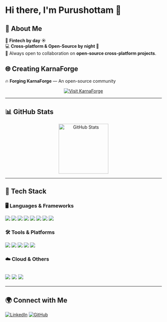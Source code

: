 # Hi there, I'm Purushottam 👋  

## 👋 About Me  
💼 **Fintech by day ☀️**  
💻 **Cross-platform & Open-Source by night 🌙**    
🤝 Always open to collaboration on **open-source cross-platform projects**.

## 🌐 Creating KarnaForge
🔥 **Forging KarnaForge** — An open-source community  

<p align="center">
  <a href="https://karnaforge.dev" target="_blank">
    <img src="https://img.shields.io/badge/🌍%20KarnaForge-Visit%20Community-orange?style=for-the-badge&logo=github&logoColor=white" alt="Visit KarnaForge"/>
  </a>
</p>


---

## 📊 GitHub Stats  

<p align="center">
  <img src="https://github-readme-stats.vercel.app/api?username=purushyb&show_icons=true&theme=radical" alt="GitHub Stats" height="160" />
</p>  

---

## 🚀 Tech Stack  

### 🖥️ Languages & Frameworks  
![](https://img.shields.io/badge/Dart-0175C2?style=for-the-badge&logo=dart&logoColor=white)
![](https://img.shields.io/badge/Flutter-02569B?style=for-the-badge&logo=flutter&logoColor=white)
![](https://img.shields.io/badge/Kotlin-7F52FF?style=for-the-badge&logo=kotlin&logoColor=white)
![](https://img.shields.io/badge/Java-007396?style=for-the-badge&logo=java&logoColor=white)
![](https://img.shields.io/badge/JavaScript-F7DF1E?style=for-the-badge&logo=javascript&logoColor=black)
![](https://img.shields.io/badge/C%23-239120?style=for-the-badge&logo=c-sharp&logoColor=white)
![](https://img.shields.io/badge/HTML5-E34F26?style=for-the-badge&logo=html5&logoColor=white)
![](https://img.shields.io/badge/CSS3-1572B6?style=for-the-badge&logo=css3&logoColor=white)

### 🛠️ Tools & Platforms  
![](https://img.shields.io/badge/Docker-2496ED?style=for-the-badge&logo=docker&logoColor=white)
![](https://img.shields.io/badge/GitHub-181717?style=for-the-badge&logo=github&logoColor=white)
![](https://img.shields.io/badge/Git-F05032?style=for-the-badge&logo=git&logoColor=white)
![](https://img.shields.io/badge/SQLite-003B57?style=for-the-badge&logo=sqlite&logoColor=white)
![](https://img.shields.io/badge/Firebase-FFCA28?style=for-the-badge&logo=firebase&logoColor=black)

### ☁️ Cloud & Others  
![](https://img.shields.io/badge/Google%20Cloud-4285F4?style=for-the-badge&logo=google-cloud&logoColor=white)
![](https://img.shields.io/badge/REST%20APIs-25A162?style=for-the-badge&logo=postman&logoColor=white)
![](https://img.shields.io/badge/JSON-000000?style=for-the-badge&logo=json&logoColor=white)
---

---

## 🌍 Connect with Me  

[![LinkedIn](https://img.shields.io/badge/LinkedIn-0A66C2?style=for-the-badge&logo=linkedin&logoColor=white)](https://linkedin.com/in/purushyb)
[![GitHub](https://img.shields.io/badge/GitHub-181717?style=for-the-badge&logo=github&logoColor=white)](https://github.com/purushyb)
